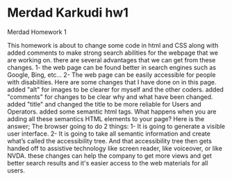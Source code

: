 # Merdad Karkudi hw1
Merdad Homework 1


This homework is about to change some code in html and CSS along with added comments to make strong search abilities for the webpage that we are working on.
there are several advantages that we can get from these changes.
1- the web page can be found better in search engines such as Google, Bing, etc…
2- The web page can be easily accessible for people with disabilities.
Here are some changes that I have done on in this page.
added "alt" for images to be clearer for myself and the other coders.
added "comments" for changes to be clear why and what have been changed.
added "title" and changed the title to be more reliable for Users and Operators.
added some semantic html tags. What happens when you are adding all these semantics HTML elements to your page? Here is the answer; The browser going to do 2 things:
1- It is going to generate a visible user interface.
2- It is going to take all semantic information and create what’s called the accessibility tree. And that accessibility tree then gets handed off to assistive technology like screen reader, like voiceover, or like NVDA.
these changes can help the company to get more views and get better search results and it's easier access to the web materials for all users.
